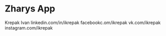 # Zharys App
Krepak Ivan
linkedin.com/in/ikrepak
facebookc.om/ikrepak
vk.com/ikrepak
instagram.com/ikrepak
